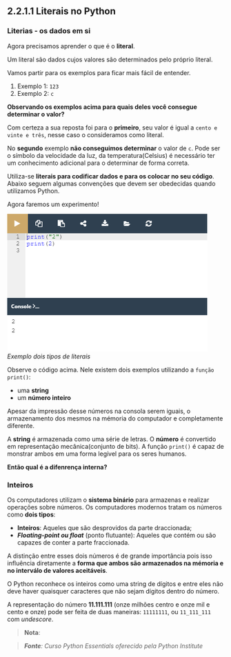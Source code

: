 ## 2.2.1.1 Literais no Python

### Literias - os dados em si

Agora precisamos aprender o que é o **literal**.

Um literal são dados cujos valores são determinados pelo próprio literal.

Vamos partir para os exemplos para ficar mais fácil de entender.

 1. Exemplo 1: ``123``
 2. Exemplo 2: `c`
   

**Observando os exemplos acima para quais deles você consegue determinar o valor?** 

Com certeza a sua reposta foi para o **primeiro**, seu valor é igual a ``cento e vinte e três``, nesse caso o consideramos como literal.

No **segundo** exemplo **não conseguimos determinar** o valor de `c`. Pode ser o símbolo da velocidade da luz, da temperatura(Celsius) é necessário ter um conhecimento adicional para o determinar de forma correta.

Utiliza-se **literais para codificar dados e para os colocar no seu código**.
Abaixo seguem algumas convenções que devem ser obedecidas quando utilizamos Python.

Agora faremos um experimento!

![Exemplo dois tipos de literais](../img/022_1_literais.PNG)
*Exemplo dois tipos de literais*

Observe o código acima. Nele existem dois exemplos utilizando a ``função print()``:
 - uma **string**
 - um **número inteiro**

Apesar da impressão desse números na consola serem iguais, o armazenamento dos mesmos na mémoria do computador e completamente diferente.

A **string** é armazenada como uma série de letras.
O **número** é convertido em representação mecânica(conjunto de bits). A função ``print()`` é capaz de monstrar ambos em uma forma legível para os seres humanos.

**Então qual é a difenrença interna?**

### Inteiros

Os computadores utilizam o **sistema binário** para armazenas e realizar operações sobre números. Os computadores modernos tratam os números como **dois tipos**:

 - **Inteiros**: Aqueles que são desprovidos da parte draccionada;
 - ***Floating-point ou float*** (ponto flutuante): Aqueles que contém ou são capazes de conter a parte fraccionada.

A distinção entre esses dois números é de grande importância pois isso influência diretamente a **forma que ambos são armazenados na mémoria e no interválo de valores aceitáveis**.

O Python reconhece os inteiros como uma string de dígitos e entre eles não deve haver quaisquer caracteres que não sejam dígitos dentro do número.

A representação do número **11.111.111** (onze milhões centro e onze mil e cento e onze)
pode ser feita de duas maneiras: ``11111111``, ou ``11_111_111`` com *undescore*.

>**Nota**: 

>***Fonte**: Curso Python Essentials oferecido pela Python Institute*